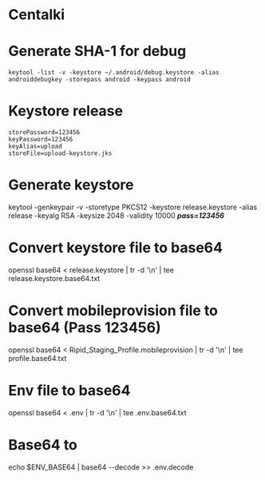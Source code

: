 # Centalki

# Generate SHA-1 for debug
```
keytool -list -v -keystore ~/.android/debug.keystore -alias androiddebugkey -storepass android -keypass android
```

# Keystore release
```
storePassword=123456
keyPassword=123456
keyAlias=upload
storeFile=upload-keystore.jks
```
# Generate keystore
keytool -genkeypair -v -storetype PKCS12 -keystore release.keystore -alias release -keyalg RSA -keysize 2048 -validity 10000
___pass=123456___

# Convert keystore file to base64
openssl base64 < release.keystore  | tr -d '\n' | tee release.keystore.base64.txt

# Convert mobileprovision file to base64 (Pass 123456)
openssl base64 < Ripid_Staging_Profile.mobileprovision | tr -d '\n' | tee profile.base64.txt


# Env file to base64
openssl base64 < .env  | tr -d '\n' | tee .env.base64.txt

# Base64 to 
echo $ENV_BASE64 | base64 --decode >> .env.decode
